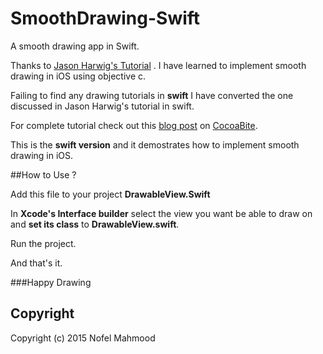 # SmoothDrawing-Swift
A smooth drawing app in Swift.

Thanks to <a href="https://www.altamiracorp.com/blog/employee-posts/capture-a-signature-on-ios">Jason Harwig's Tutorial</a> . I have learned to implement smooth drawing in iOS using objective c.

Failing to find any drawing tutorials in <strong>swift</strong> I have converted the one discussed in Jason Harwig's tutorial in swift. 

For complete tutorial check out this <a href="http://cocoabite.com/post/108944078704/smooth-drawing-in-swift">blog post</a> on <a href="http://www.cocoabite.com">CocoaBite</a>.

This is the <strong>swift version</strong> and it demostrates how to implement smooth drawing in iOS.

##How to Use ?

Add this file to your project 
<strong>DrawableView.Swift</strong>

In <strong>Xcode's Interface builder</strong> select the view you want be able to draw on and <strong>set its class</strong> to <strong>DrawableView.swift</strong>.

Run the project.

And that's it.

###Happy Drawing

## Copyright
Copyright (c) 2015 Nofel Mahmood








